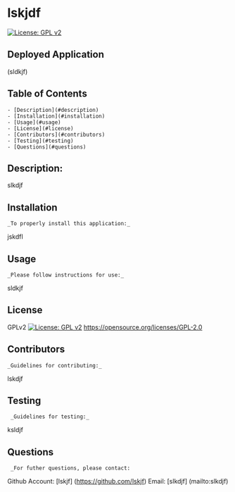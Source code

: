 
  
  # lskjdf

  [![License: GPL v2](https://img.shields.io/badge/License-GPL_v2-blue.svg)](https://www.gnu.org/licenses/old-licenses/gpl-2.0.en.html)

  ## Deployed Application 
  (sldkjf)
    
  ## Table of Contents
    - [Description](#description)
    - [Installation](#installation)
    - [Usage](#usage)
    - [License](#license)
    - [Contributors](#contributors)
    - [Testing](#testing)
    - [Questions](#questions)
    
  ## Description:
  slkdjf

  ## Installation
    _To properly install this application:_
  jskdfl

  ## Usage
    _Please follow instructions for use:_
  sldkjf

  ## License
  GPLv2
  [![License: GPL v2](https://img.shields.io/badge/License-GPL_v2-blue.svg)](https://www.gnu.org/licenses/old-licenses/gpl-2.0.en.html)  https://opensource.org/licenses/GPL-2.0
  
 

  ## Contributors
    _Guidelines for contributing:_
  lskdjf

  ## Testing
     _Guidelines for testing:_
  ksldjf

  ## Questions
     _For futher questions, please contact: 
   Github Account: [lskjf] (https://github.com/lskjf)
   Email: [slkdjf] (mailto:slkdjf)